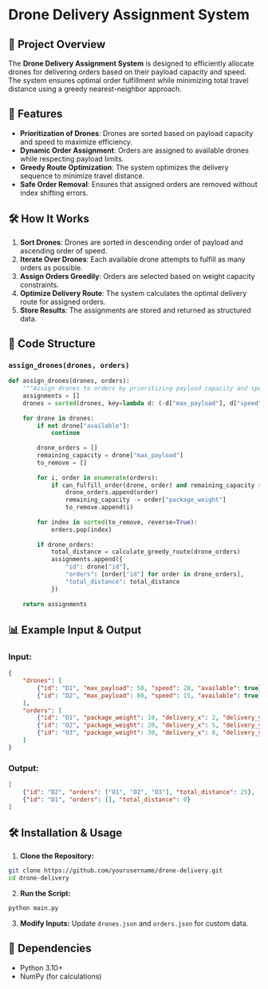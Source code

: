 # Drone Delivery Assignment System

## 📌 Project Overview
The **Drone Delivery Assignment System** is designed to efficiently allocate drones for delivering orders based on their payload capacity and speed. The system ensures optimal order fulfillment while minimizing total travel distance using a greedy nearest-neighbor approach.

## 🚀 Features
- **Prioritization of Drones**: Drones are sorted based on payload capacity and speed to maximize efficiency.
- **Dynamic Order Assignment**: Orders are assigned to available drones while respecting payload limits.
- **Greedy Route Optimization**: The system optimizes the delivery sequence to minimize travel distance.
- **Safe Order Removal**: Ensures that assigned orders are removed without index shifting errors.

## 🛠️ How It Works
1. **Sort Drones**: Drones are sorted in descending order of payload and ascending order of speed.
2. **Iterate Over Drones**: Each available drone attempts to fulfill as many orders as possible.
3. **Assign Orders Greedily**: Orders are selected based on weight capacity constraints.
4. **Optimize Delivery Route**: The system calculates the optimal delivery route for assigned orders.
5. **Store Results**: The assignments are stored and returned as structured data.

## 📄 Code Structure
### **`assign_drones(drones, orders)`**
```python
def assign_drones(drones, orders):
    """Assign drones to orders by prioritizing payload capacity and speed."""
    assignments = []
    drones = sorted(drones, key=lambda d: (-d["max_payload"], d["speed"]))
    
    for drone in drones:
        if not drone["available"]:
            continue
        
        drone_orders = []
        remaining_capacity = drone["max_payload"]
        to_remove = []
        
        for i, order in enumerate(orders):
            if can_fulfill_order(drone, order) and remaining_capacity >= order["package_weight"]:
                drone_orders.append(order)
                remaining_capacity -= order["package_weight"]
                to_remove.append(i)
        
        for index in sorted(to_remove, reverse=True):
            orders.pop(index)
        
        if drone_orders:
            total_distance = calculate_greedy_route(drone_orders)
            assignments.append({
                "id": drone["id"],
                "orders": [order["id"] for order in drone_orders],
                "total_distance": total_distance
            })
    
    return assignments
```

## 📊 Example Input & Output
### **Input:**
```json
{
    "drones": [
        {"id": "D1", "max_payload": 50, "speed": 20, "available": true},
        {"id": "D2", "max_payload": 80, "speed": 15, "available": true}
    ],
    "orders": [
        {"id": "O1", "package_weight": 10, "delivery_x": 2, "delivery_y": 3},
        {"id": "O2", "package_weight": 20, "delivery_x": 5, "delivery_y": 6},
        {"id": "O3", "package_weight": 30, "delivery_x": 8, "delivery_y": 9}
    ]
}
```

### **Output:**
```json
[
    {"id": "D2", "orders": ["O1", "O2", "O3"], "total_distance": 25},
    {"id": "D1", "orders": [], "total_distance": 0}
]
```

## 🛠️ Installation & Usage
1. **Clone the Repository:**
```sh
git clone https://github.com/yourusername/drone-delivery.git
cd drone-delivery
```

2. **Run the Script:**
```sh
python main.py
```

3. **Modify Inputs:** Update `drones.json` and `orders.json` for custom data.

## 📌 Dependencies
- Python 3.10+
- NumPy (for calculations)
